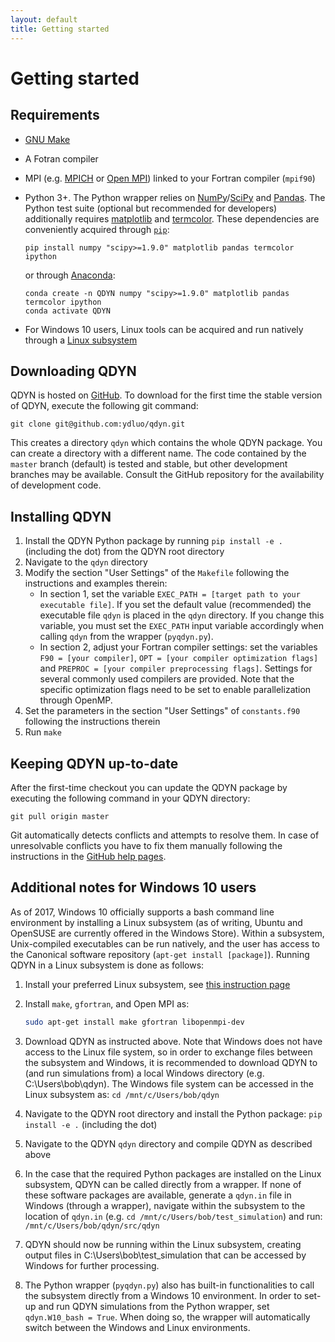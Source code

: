 ```yaml
---
layout: default
title: Getting started
---
```

# Getting started

## Requirements

- [GNU Make](https://www.gnu.org/software/make/)

- A Fotran compiler

- MPI (e.g. [MPICH](https://www.mpich.org/) or [Open MPI](https://www.open-mpi.org/)) linked to your Fortran compiler (`mpif90`)

- Python 3+. The Python wrapper relies on [NumPy](http://www.numpy.org/)/[SciPy](https://scipy.org/) and [Pandas](https://pandas.pydata.org/). The Python test suite (optional but recommended for developers) additionally requires [matplotlib](https://matplotlib.org/) and [termcolor](https://pypi.org/project/termcolor/). These dependencies are conveniently acquired through [`pip`](https://pypi.org/project/pip/):<br />
  ```
  pip install numpy "scipy>=1.9.0" matplotlib pandas termcolor ipython
  ```
  or through [Anaconda](https://www.anaconda.com/):<br />
  ```
  conda create -n QDYN numpy "scipy>=1.9.0" matplotlib pandas termcolor ipython
  conda activate QDYN
  ```

- For Windows 10 users, Linux tools can be acquired and run natively through a [Linux subsystem](https://docs.microsoft.com/en-us/windows/wsl/install-win10)



## Downloading QDYN

QDYN is hosted on [GitHub](https://github.com/ydluo/qdyn). To download for the first time the stable version of QDYN, execute the following git command:

```
git clone git@github.com:ydluo/qdyn.git
```

This creates a directory `qdyn` which contains the whole QDYN package. You can create a directory with a different name. The code contained by the `master` branch (default) is tested and stable, but other development branches may be available. Consult the GitHub repository for the availability of development code.


## Installing QDYN

1. Install the QDYN Python package by running `pip install -e .` (including the dot) from the QDYN root directory
2. Navigate to the `qdyn` directory
3. Modify the section "User Settings" of the  `Makefile` following the instructions and examples therein:
    *  In section 1, set the variable `EXEC_PATH = [target path to your executable file]`. If you set the default value (recommended) the executable file `qdyn` is placed in the `qdyn` directory. If you change this variable, you must set the `EXEC_PATH` input variable accordingly when calling `qdyn` from the wrapper (`pyqdyn.py`).
    *  In section 2, adjust your Fortran compiler settings: set the variables `F90 = [your compiler]`, `OPT = [your compiler optimization flags]` and `PREPROC = [your compiler preprocessing flags]`. Settings for several commonly used compilers are provided. Note that the specific optimization flags need to be set to enable parallelization through OpenMP.
4. Set the parameters in the section "User Settings" of `constants.f90` following the instructions therein
5. Run `make`




## Keeping QDYN up-to-date

After the first-time checkout you can update the QDYN package by executing the following command in your QDYN directory:

```
git pull origin master
```

Git automatically detects conflicts and attempts to resolve them. In case of unresolvable conflicts you have to fix them manually following the instructions in the [GitHub help pages](https://help.github.com/articles/resolving-a-merge-conflict-using-the-command-line/).



## Additional notes for Windows 10 users

As of 2017, Windows 10 officially supports a bash command line environment by installing a Linux subsystem (as of writing, Ubuntu and OpenSUSE are currently offered in the Windows Store). Within a subsystem, Unix-compiled executables can be run natively, and the user has access to the Canonical software repository (`apt-get install [package]`). Running QDYN in a Linux subsystem is done as follows:
1. Install your preferred Linux subsystem, see [this instruction page](https://docs.microsoft.com/en-us/windows/wsl/install-win10)

2. Install `make`, `gfortran`, and Open MPI as:  
    ```bash
    sudo apt-get install make gfortran libopenmpi-dev
    ```

3. Download QDYN as instructed above. Note that Windows does not have access to the Linux file system, so in order to exchange files between the subsystem and Windows, it is recommended to download QDYN to (and run simulations from) a local Windows directory (e.g. C:\Users\bob\qdyn). The Windows file system can be accessed in the Linux subsystem as:  `cd /mnt/c/Users/bob/qdyn`

4. Navigate to the QDYN root directory and install the Python package: `pip install -e .` (including the dot)

5. Navigate to the QDYN `qdyn` directory and compile QDYN as described above

6. In the case that the required Python packages are installed on the Linux subsystem, QDYN can be called directly from a wrapper. If none of these software packages are available, generate a `qdyn.in` file in Windows (through a wrapper), navigate within the subsystem to the location of  `qdyn.in` (e.g. `cd /mnt/c/Users/bob/test_simulation`) and run: `/mnt/c/Users/bob/qdyn/src/qdyn`

7. QDYN should now be running within the Linux subsystem, creating output files in C:\Users\bob\test_simulation that can be accessed by Windows for further processing.

8. The Python wrapper (`pyqdyn.py`) also has built-in functionalities to call the subsystem directly from a Windows 10 environment. In order to set-up and run QDYN simulations from the Python wrapper, set
    `qdyn.W10_bash = True`. When doing so, the wrapper will automatically switch between the Windows and Linux environments.
